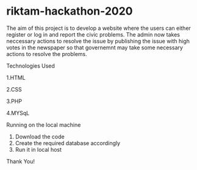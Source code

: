 # riktam-hackathon-2020
The aim of this project is to develop a website where the users can either register or log in and report the civic problems. The admin now takes neccessary actions to resolve the issue by publishing the issue with high votes in the newspaper so that governemnt may take some necessary actions to resolve the problems.


Technologies Used

1.HTML

2.CSS

3.PHP

4.MYSqL

Running on the local machine
1. Download the code 
2. Create the required database accordingly
3. Run it in local host 


Thank You!
